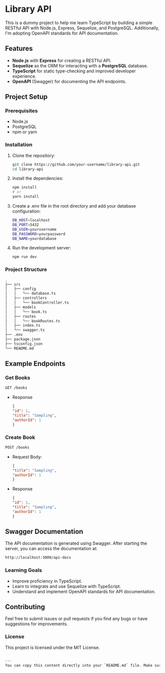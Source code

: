 # Library API

This is a dummy project to help me learn TypeScript by building a simple RESTful API with Node.js, Express, Sequelize, and PostgreSQL. Additionally, I'm adopting OpenAPI standards for API documentation.

## Features

- **Node.js** with **Express** for creating a RESTful API.
- **Sequelize** as the ORM for interacting with a **PostgreSQL** database.
- **TypeScript** for static type-checking and improved developer experience.
- **OpenAPI** (Swagger) for documenting the API endpoints.

## Project Setup

### Prerequisites

- Node.js
- PostgreSQL
- npm or yarn

### Installation

1. Clone the repository:
   ```bash
   git clone https://github.com/your-username/library-api.git
   cd library-api
   ```
2. Install the dependencies:
   ```bash
   npm install
   # or
   yarn install
   ```
3. Create a .env file in the root directory and add your database configuration:
   ```bash
   DB_HOST=localhost
   DB_PORT=5432
   DB_USER=yourusername
   DB_PASSWORD=yourpassword
   DB_NAME=yourdatabase
   ```
4. Run the development server:
   ```bash
   npm run dev
   ```

### Project Structure
   ```bash
   .
   ├── src
   │   ├── config
   │   │   └── database.ts
   │   ├── controllers
   │   │   └── bookController.ts
   │   ├── models
   │   │   └── book.ts
   │   ├── routes
   │   │   └── bookRoutes.ts
   │   ├── index.ts
   │   └── swagger.ts
   ├── .env
   ├── package.json
   ├── tsconfig.json
   └── README.md
   ```

## Example Endpoints

### Get Books
   ```bash
   GET /books
   ```
   -  Response
      ```json
      {
      "id": 1,
      "title": "Sampling",
      "authorId": 1
      }
      ```
### Create Book
   ```bash
   POST /books
   ```
   -  Request Body:
      ```json
      {
      "title": "Sampling",
      "authorId": 1
      }

      ```
   -  Response
      ```json
      {
      "id": 1,
      "title": "Sampling",
      "authorId": 1
      }

      ```

## Swagger Documentation
The API documentation is generated using Swagger. After starting the server, you can access the documentation at:
```bash
http://localhost:3000/api-docs
```
### Learning Goals
-  Improve proficiency in TypeScript.
-  Learn to integrate and use Sequelize with TypeScript.
-  Understand and implement OpenAPI standards for API documentation.

## Contributing
Feel free to submit issues or pull requests if you find any bugs or have suggestions for improvements.

### License
This project is licensed under the MIT License.
```bash

---
You can copy this content directly into your `README.md` file. Make sure to adjust the repository URL and any other placeholders as needed.
```